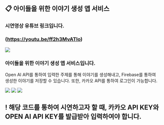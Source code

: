## 📋 아이들을 위한 이야기 생성 앱 서비스

### 시연영상 유튜브 링크입니다.
### (https://youtu.be/ff2h3MvATlo)
<img src="https://img.shields.io/badge/YouTube-FF0000?style=for-the-badge&logo=youtube&logoColor=white">



### 아이들을 위한 이야기 생성 앱 서비스입니다.


Open AI API를 통하여 입력한 주제를 통해 이야기를 생성해내고, Firebase를 통하여 생성한 이야기를 저장할 수 있습니다.
또한, 카카오 API를 통하여 로그인이 가능합니다.

<img src="https://img.shields.io/badge/Firebase-039BE5?style=for-the-badge&logo=Firebase&logoColor=white">
<img src="https://img.shields.io/badge/Kakao-FFCD00?style=for-the-badge&logo=kakao&logoColor=white">
<img src="https://img.shields.io/badge/openai-412991?style=for-the-badge&logo=openai&logoColor=white">


## ! 해당 코드를 통하여 시연하고자 할 때, 카카오 API KEY와 OPEN AI API KEY를 발급받아 입력하여야 합니다.

